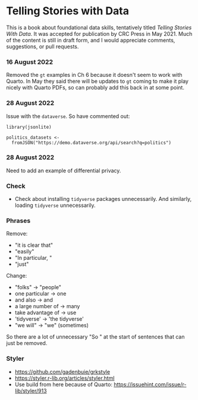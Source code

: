# Telling Stories with Data

This is a book about foundational data skills, tentatively titled *Telling Stories With Data*. It was accepted for publication by CRC Press in May 2021. Much of the content is still in draft form, and I would appreciate comments, suggestions, or pull requests.


### 16 August 2022

Removed the `gt` examples in Ch 6 because it doesn't seem to work with Quarto. In May they said there will be updates to `gt` coming to make it play nicely with Quarto PDFs, so can probably add this back in at some point. 

### 28 August 2022

Issue with the `dataverse`. So have commented out:

```
library(jsonlite)

politics_datasets <-
  fromJSON("https://demo.dataverse.org/api/search?q=politics")
```
  
### 28 August 2022

Need to add an example of differential privacy.
  

### Check

- Check about installing `tidyverse` packages unnecessarily. And similarly, loading `tidyverse` unnecessarily.

### Phrases

Remove:

- "it is clear that"
- "easily"
- "In particular, " 
- "just"

Change:

- "folks" -> "people"
- one particular -> one
- and also -> and
- a large number of -> many
- take advantage of -> use
- 'tidyverse' -> 'the tidyverse'
- "we will" -> "we" (sometimes)

So there are a lot of unnecessary "So " at the start of sentences that can just be removed.


### Styler

- https://github.com/gadenbuie/grkstyle
- https://styler.r-lib.org/articles/styler.html
- Use build from here because of Quarto: https://issuehint.com/issue/r-lib/styler/913

